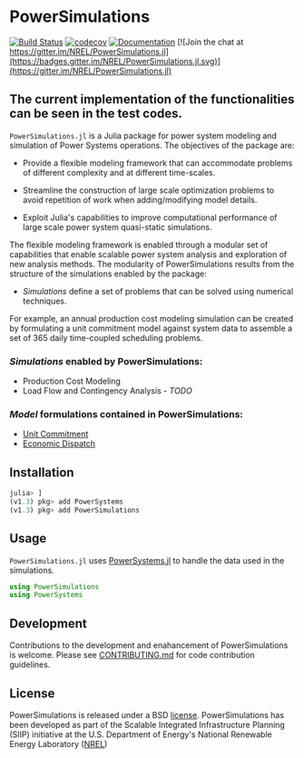 # PowerSimulations

[![Build Status](https://img.shields.io/travis/com/NREL-SIIP/PowerSimulations.jl/master.svg)](https://travis-ci.com/NREL-SIIP/PowerSimulations.jl)
[![codecov](https://codecov.io/gh/NREL-SIIP/PowerSimulations.jl/branch/master/graph/badge.svg)](https://codecov.io/gh/NREL-SIIP/PowerSimulations.jl)
[![Documentation](https://github.com/NREL-SIIP/PowerSimulations.jl/workflows/Documentation/badge.svg)](https://nrel-siip.github.io/PowerSimulations.jl/latest)
[![Join the chat at https://gitter.im/NREL/PowerSimulations.jl](https://badges.gitter.im/NREL/PowerSimulations.jl.svg)](https://gitter.im/NREL/PowerSimulations.jl)

## The current implementation of the functionalities can be seen in the test codes.

`PowerSimulations.jl` is a Julia package for power system modeling and simulation of Power Systems operations. The objectives of the package are:

- Provide a flexible modeling framework that can accommodate problems of different complexity and at different time-scales.

- Streamline the construction of large scale optimization problems to avoid repetition of work when adding/modifying model details.

- Exploit Julia's capabilities to improve computational performance of large scale power system quasi-static simulations.

The flexible modeling framework is enabled through a modular set of capabilities that enable scalable power system analysis and exploration of new analysis methods. The modularity of PowerSimulations results from the structure of the simulations enabled by the package:

 - _Simulations_ define a set of problems that can be solved using numerical techniques.

For example, an annual production cost modeling simulation can be created by formulating a unit commitment model against system data to assemble a set of 365 daily time-coupled scheduling problems.

### _Simulations_ enabled by PowerSimulations:
 - Production Cost Modeling
 - Load Flow and Contingency Analysis - _TODO_

### _Model_ formulations contained in PowerSimulations:
 - [Unit Commitment](https://en.wikipedia.org/wiki/Unit_commitment_problem_in_electrical_power_production)
 - [Economic Dispatch](https://en.wikipedia.org/wiki/Economic_dispatch)

## Installation

```julia
julia> ]
(v1.3) pkg> add PowerSystems
(v1.3) pkg> add PowerSimulations
```
## Usage

`PowerSimulations.jl` uses [PowerSystems.jl](https://github.com/NREL/PowerSystems.jl) to handle the data used in the simulations.

```julia
using PowerSimulations
using PowerSystems
```

## Development

Contributions to the development and enahancement of PowerSimulations is welcome. Please see [CONTRIBUTING.md](https://github.com/NREL-SIIP/PowerSimulations.jl/blob/master/CONTRIBUTING.md) for code contribution guidelines.

## License

PowerSimulations is released under a BSD [license](https://github.com/NREL/PowerSimulations.jl/blob/master/LICENSE). PowerSimulations has been developed as part of the Scalable Integrated Infrastructure Planning (SIIP)
initiative at the U.S. Department of Energy's National Renewable Energy Laboratory ([NREL](https://www.nrel.gov/))
